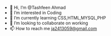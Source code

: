 - 👋 Hi, I’m @Tashfeen Ahmad
- 👀 I’m interested in Coding
- 🌱 I’m currently learning CSS,HTML,MYSQL,PHP
- 💞️ I’m looking to collaborate on working
- 📫 How to reach me ja2413059@gmail.com

<!---
Tashfeen010/Tashfeen010 is a ✨ special ✨ repository because its `README.md` (this file) appears on your GitHub profile.
You can click the Preview link to take a look at your changes.
--->
